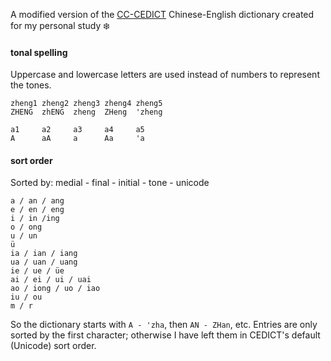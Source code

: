 A modified version of the [CC-CEDICT](https://www.mdbg.net/chinese/dictionary?page=cc-cedict) Chinese-English dictionary created for my personal study ❄️

#### tonal spelling
Uppercase and lowercase letters are used instead of numbers to represent the tones.
```
zheng1 zheng2 zheng3 zheng4 zheng5
ZHENG  zhENG  zheng  ZHeng  'zheng

a1     a2     a3     a4     a5
A      aA     a      Aa     'a
```

#### sort order
Sorted by: medial - final - initial - tone - unicode
```
a / an / ang
e / en / eng
i / in /ing
o / ong
u / un
ü
ia / ian / iang
ua / uan / uang
ie / ue / üe
ai / ei / ui / uai
ao / iong / uo / iao
iu / ou
m / r
```
So the dictionary starts with `A - 'zha`, then `AN - ZHan`, etc. Entries are only sorted by the first character; otherwise I have left them in CEDICT's default (Unicode) sort order.
